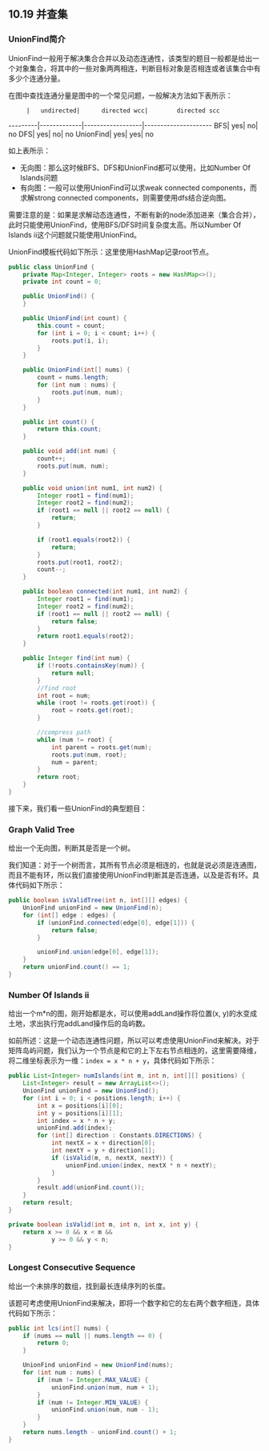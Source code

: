 ## 10.19 并查集

### UnionFind简介
UnionFind一般用于解决集合合并以及动态连通性，该类型的题目一般都是给出一个对象集合，将其中的一些对象两两相连，判断目标对象是否相连或者该集合中有多少个连通分量。

在图中查找连通分量是图中的一个常见问题，一般解决方法如下表所示：

         |   undirected|      directed wcc|        directed scc
---------|-------------|------------------|---------------------
BFS|           yes|             no|                      no
DFS|           yes|             no|                      no
UnionFind|     yes|             yes|                     no

如上表所示：
* 无向图：那么这时候BFS、DFS和UnionFind都可以使用，比如Number Of Islands问题
* 有向图：一般可以使用UnionFind可以求weak connected components，而求解strong connected components，则需要使用dfs结合逆向图。

需要注意的是：如果是求解动态连通性，不断有新的node添加进来（集合合并），此时只能使用UnionFind，使用BFS/DFS时间复杂度太高。所以Number Of Islands ii这个问题就只能使用UnionFind。

UnionFind模板代码如下所示：这里使用HashMap记录root节点。
```Java
public class UnionFind {
    private Map<Integer, Integer> roots = new HashMap<>();
    private int count = 0;

    public UnionFind() {
    }

    public UnionFind(int count) {
        this.count = count;
        for (int i = 0; i < count; i++) {
            roots.put(i, i);
        }
    }

    public UnionFind(int[] nums) {
        count = nums.length;
        for (int num : nums) {
            roots.put(num, num);
        }
    }

    public int count() {
        return this.count;
    }

    public void add(int num) {
        count++;
        roots.put(num, num);
    }

    public void union(int num1, int num2) {
        Integer root1 = find(num1);
        Integer root2 = find(num2);
        if (root1 == null || root2 == null) {
            return;
        }

        if (root1.equals(root2)) {
            return;
        }
        roots.put(root1, root2);
        count--;
    }

    public boolean connected(int num1, int num2) {
        Integer root1 = find(num1);
        Integer root2 = find(num2);
        if (root1 == null || root2 == null) {
            return false;
        }
        return root1.equals(root2);
    }

    public Integer find(int num) {
        if (!roots.containsKey(num)) {
            return null;
        }
        //find root
        int root = num;
        while (root != roots.get(root)) {
            root = roots.get(root);
        }

        //compress path
        while (num != root) {
            int parent = roots.get(num);
            roots.put(num, root);
            num = parent;
        }
        return root;
    }
}
```

接下来，我们看一些UnionFind的典型题目：
### Graph Valid Tree
给出一个无向图，判断其是否是一个树。

我们知道：对于一个树而言，其所有节点必须是相连的，也就是说必须是连通图，而且不能有环，所以我们直接使用UnionFind判断其是否连通，以及是否有环。具体代码如下所示：
```Java
public boolean isValidTree(int n, int[][] edges) {
    UnionFind unionFind = new UnionFind(n);
    for (int[] edge : edges) {
        if (unionFind.connected(edge[0], edge[1])) {
            return false;
        }

        unionFind.union(edge[0], edge[1]);
    }
    return unionFind.count() == 1;
}
```

### Number Of Islands ii
给出一个m*n的图，刚开始都是水，可以使用addLand操作将位置(x, y)的水变成土地，求出执行完addLand操作后的岛屿数。

如前所述：这是一个动态连通性问题，所以可以考虑使用UnionFind来解决。对于矩阵岛屿问题，我们认为一个节点是和它的上下左右节点相连的，这里需要降维，将二维坐标表示为一维：`index = x * n + y`，具体代码如下所示：
```Java
public List<Integer> numIslands(int m, int n, int[][] positions) {
    List<Integer> result = new ArrayList<>();
    UnionFind unionFind = new UnionFind();
    for (int i = 0; i < positions.length; i++) {
        int x = positions[i][0];
        int y = positions[i][1];
        int index = x * n + y;
        unionFind.add(index);
        for (int[] direction : Constants.DIRECTIONS) {
            int nextX = x + direction[0];
            int nextY = y + direction[1];
            if (isValid(m, n, nextX, nextY)) {
                unionFind.union(index, nextX * n + nextY);
            }
        }
        result.add(unionFind.count());
    }
    return result;
}

private boolean isValid(int m, int n, int x, int y) {
    return x >= 0 && x < m &&
            y >= 0 && y < n;
}
```

### Longest Consecutive Sequence
给出一个未排序的数组，找到最长连续序列的长度。

该题可考虑使用UnionFind来解决，即将一个数字和它的左右两个数字相连，具体代码如下所示：
```Java
public int lcs(int[] nums) {
    if (nums == null || nums.length == 0) {
        return 0;
    }

    UnionFind unionFind = new UnionFind(nums);
    for (int num : nums) {
        if (num != Integer.MAX_VALUE) {
            unionFind.union(num, num + 1);
        }
        if (num != Integer.MIN_VALUE) {
            unionFind.union(num, num - 1);
        }
    }
    return nums.length - unionFind.count() + 1;
}
```

